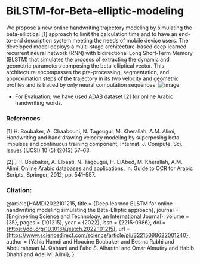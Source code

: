 # BiLSTM-for-Beta-elliptic-modeling
We propose a new online handwriting trajectory modeling by simulating the beta-elliptical [1] approach to limit the calculation time and to have an end-to-end description system meeting the needs of mobile device users. The developed model deploys a multi-stage architecture-based deep learned recurrent neural network (RNN) with bidirectional Long Short-Term Memory (BLSTM) that simulates the process of extracting the dynamic and geometric parameters composing the beta-elliptical vector. This architecture encompasses the pre-processing, segmentation, and approximation steps of the trajectory in its two velocity and geometric profiles and is traced by only neural computation sequences.
![image](https://github.com/user-attachments/assets/e34a5c09-94a3-495d-9d30-2ac9c4c4c9ff)
- For Evaluation, we have used ADAB dataset [2] for online Arabic handwriting words.

### References
[1] H. Boubaker, A. Chaabouni, N. Tagougui, M. Kherallah, A.M. Alimi, Handwriting
and hand drawing velocity modeling by superposing beta impulses and continuous training component, Internat. J. Compute. Sci. Issues (IJCSI) 10 (5)
(2013) 57–63.

[2] ] H. Boubaker, A. Elbaati, N. Tagougui, H. ElAbed, M. Kherallah, A.M. Alimi, Online Arabic databases and applications, in: Guide to OCR for Arabic Scripts,
Springer, 2012, pp. 541–557.

### Citation: 

@article{HAMDI2022101215,
title = {Deep learned BLSTM for online handwriting modeling simulating the Beta-Elliptic approach},
journal = {Engineering Science and Technology, an International Journal},
volume = {35},
pages = {101215},
year = {2022},
issn = {2215-0986},
doi = {https://doi.org/10.1016/j.jestch.2022.101215},
url = {https://www.sciencedirect.com/science/article/pii/S2215098622001240},
author = {Yahia Hamdi and Houcine Boubaker and Besma Rabhi and Abdulrahman M. Qahtani and Fahd S. Alharithi and Omar Almutiry and Habib Dhahri and Adel M. Alimi},
}
